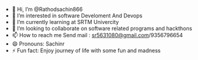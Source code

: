 - 👋 Hi, I’m @Rathodsachin866
- 👀 I’m interested in software Develoment And Devops 
- 🌱 I’m currently learning at SRTM Univercity
- 💞️ I’m looking to collaborate on software related programs and hackthons
- 📫 How to reach me Send mail : sr5631080@gmail.com/9356796654
- 😄 Pronouns: Sachinr
- ⚡ Fun fact: Enjoy journey of life with some fun and madness 

<!---
Rathodsachin866/Rathodsachin866 is a ✨ special ✨ repository because its `README.md` (this file) appears on your GitHub profile.
You can click the Preview link to take a look at your changes.
--->
